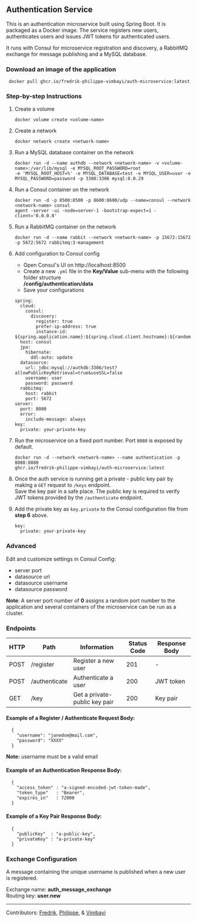 ## Authentication Service

This is an authentication microservice built using Spring Boot. It is packaged as a Docker image. The service registers
new users, authenticates users and issues JWT tokens for authenticated users.

It runs with Consul for microservice registration and discovery, a RabbitMQ exchange for message publishing and a
MySQL database.

### Download an image of the application
   ```
    docker pull ghcr.io/fredrik-philippe-vimbayi/auth-microservice:latest
   ```

### Step-by-step Instructions
1. Create a volume
   ```
   docker volume create <volume-name>
   ```
2. Create a network
    ```
    docker network create <network-name>
    ```
3. Run a MySQL database container on the network
   ```
   docker run -d --name authdb --network <network-name> -v <volume-name>:/var/lib/mysql -e MYSQL_ROOT_PASSWORD=root
   -e 'MYSQL_ROOT_HOST=%' -e MYSQL_DATABASE=test -e MYSQL_USER=user -e MYSQL_PASSWORD=password -p 3308:3306 mysql:8.0.29

   ```
4. Run a Consul container on the network
    ```
    docker run -d -p 8500:8500 -p 8600:8600/udp --name=consul --network <network-name> consul
    agent -server -ui -node=server-1 -bootstrap-expect=1 -client='0.0.0.0'
    ```
5. Run a RabbitMQ container on the network
   ```
   docker run -d --name rabbit --network <network-name> -p 15672:15672 -p 5672:5672 rabbitmq:3-management
   ```
6. Add configuration to Consul config
   * Open Consul's UI on http://localhost:8500
   * Create a new `.yml` file in the **Key/Value** sub-menu with the following folder structure    
     **/config/authentication/data**
   * Save your configurations
   ```
   spring:
     cloud:
       consul:
         discovery:
           register: true
           prefer-ip-address: true
           instance-id: ${spring.application.name}:${spring.cloud.client.hostname}:${random.int[1,999999]}
     host: consul
     jpa:
       hibernate:
         ddl-auto: update
     datasource:
       url: jdbc:mysql://authdb:3306/test?allowPublicKeyRetrieval=true&useSSL=false
       username: user
       password: password
     rabbitmq:
       host: rabbit
       port: 5672
   server:
     port: 8080
     error:
       include-message: always
   key:
     private: your-private-key
   ```

7. Run the microservice on a fixed port number. Port `8080` is exposed by default.
   ```
   docker run -d --network <network-name> --name authentication -p 8080:8080
   ghcr.io/fredrik-philippe-vimbayi/auth-microservice:latest
   ```

8. Once the auth service is running get a private - public key pair by making a `GET` request to `/keys` endpoint.   
   Save the key pair in a safe place. The public key is required to verify JWT tokens provided by the `/authenticate`
   endpoint.

9. Add the private key as `key.private` to the Consul configuration file from **step 6** above.
   ```
   key:
     private: your-private-key
   ```

### Advanced

Edit and customize settings in Consul Config:

* server port
* datasource url
* datasource username
* datasource password

**Note**: A server port number of **0** assigns a random port number to the application and several containers of the
microservice can be run as a cluster.

### Endpoints

| HTTP | Path          | Information                   | Status Code | Response Body |
|------|---------------|-------------------------------|-------------|---------------|
| POST | /register     | Register a new user           | 201         | -             |
| POST | /authenticate | Authenticate a user           | 200         | JWT token     |
| GET  | /key          | Get a private-public key pair | 200         | Key pair      |

#### Example of a Register / Authenticate Request Body:
```
  {
    "username": "janedoe@mail.com",
    "password": "XXXX"
  }
```

**Note:** username must be a valid email

#### Example of an Authentication Response Body:

```
  {
    "access_token" : "a-signed-encoded-jwt-token-made",
    "token_type"   : "Bearer",
    "expires_in"   : 72000
  }
```

#### Example of a Key Pair Response Body:

```
  {
    "publicKey"  : "a-public-key",
    "privateKey" : "a-private-key"
  }
```

### Exchange Configuration

A message containing the unique username is published when a new user is registered.

Exchange name: **auth_message_exchange**   
Routing key: **user.new**
______________________________________________________________________________________________________________________________________________________________________________       
Contributors: [Fredrik](https://github.com/ErikssonF), [Philippe](https://github.com/Philippevial),
& [Vimbayi](https://github.com/Vimbayinashe)
